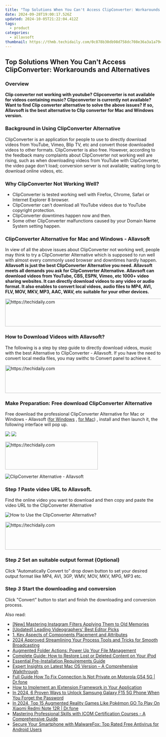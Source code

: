 ```yaml
---
title: "Top Solutions When You Can't Access ClipConverter: Workarounds and Alternatives"
date: 2024-09-28T19:00:17.526Z
updated: 2024-10-05T21:22:04.412Z
tags:
  - product
categories:
  - allavsoft
thumbnail: https://thmb.techidaily.com/0c878b30db98d758dc708e36a3a1a79c906ed9e88e0726b5c47115417927372d.jpg
---
```


## Top Solutions When You Can't Access ClipConverter: Workarounds and Alternatives

### Overview

**Clip converter not working with youtube? Clipconverter is not available for videos containing music? Clipconverter is currently not available? Want to find Clip converter alternative to solve the above issues? If so, Allavsoft is the best alternative to Clip converter for Mac and Windows version.**

### Background in Using ClipConverter Alternative

ClipConverter is an application for people to use to directly download videos from YouTube, Vimeo, Blip TV, etc and convert those downloaded videos to other formats. ClipConverter is also free. However, according to the feedback many complaints about ClipConverter not working well are rising, such as when downloading videos from YouTube with ClipConverter, the video page don't load; conversion server is not available; waiting long to download online videos, etc.

### Why ClipConverter Not Working Well?

* ClipConverter is tested working well with Firefox, Chrome, Safari or Internet Explorer 8 browser.
* ClipConverter can't download all YouTube videos due to YouTube copyright protection.
* ClipConverter downtimes happen now and then.
* Some other ClipConverter malfunctions caused by your Domain Name System setting happen.

### ClipConverter Alternative for Mac and Windows - Allavsoft

In view of all the above issues about ClipConverter not working well, people may think to try a ClipConverter Alternative which is supposed to run well with almost every commonly used browser and downtimes hardly happen. **Allavsoft is just the best ClipConverter Alternative you need. Allavsoft meets all demands you ask for ClipConverter Alternative. Allavsoft can download videos from YouTube, CBS, ESPN, Vimeo, etc 1000+ video sharing websites. It can directly download videos to any video or audio format. It also enables to convert local videos, audio files to MP4, AVI, FLV, MOV, MKV, MP3, AAC, WAV, etc suitable for your other devices.**

<!-- affiliate ads begin -->
<a href="https://appsumo.8odi.net/c/5597632/2130891/7443" target="_top" id="2130891">
  <img src="//a.impactradius-go.com/display-ad/7443-2130891" border="0" alt="https://techidaily.com" width="728" height="90"/>
</a>
<img height="0" width="0" src="https://appsumo.8odi.net/i/5597632/2130891/7443" style="position:absolute;visibility:hidden;" border="0" />
<!-- affiliate ads end -->

### How to Download Videos with Allavsoft?

The following is a step by step guide to directly download videos, music with the best Alternative to ClipConverter - Allavsoft. If you have the need to convert local media files, you may swithc to Convert panel to achieve it.

<!-- affiliate ads begin -->
<a href="https://appsumo.8odi.net/c/5597632/2105860/7443" target="_top" id="2105860">
  <img src="//a.impactradius-go.com/display-ad/7443-2105860" border="0" alt="https://techidaily.com" width="728" height="90"/>
</a>
<img height="0" width="0" src="https://appsumo.8odi.net/i/5597632/2105860/7443" style="position:absolute;visibility:hidden;" border="0" />
<!-- affiliate ads end -->

### Make Preparation: Free download ClipConverter Alternative

Free download the professional ClipConverter Alternative for Mac or Windows - Allavsoft ([for Windows](https://tools.techidaily.com/allavsoft/products/) , [for Mac](https://tools.techidaily.com/allavsoft/products/)) , install and then launch it, the following interface will pop up.

[![](https://www.allavsoft.com/how-to/../images/how-to/free-download-win.jpg)](https://tools.techidaily.com/allavsoft/products/) [![](https://www.allavsoft.com/how-to/../images/how-to/free-download-mac.jpg)](https://tools.techidaily.com/allavsoft/products/)

<!-- affiliate ads begin -->
<a href="https://aligracehair.sjv.io/c/5597632/2115916/19272" target="_top" id="2115916">
  <img src="//a.impactradius-go.com/display-ad/19272-2115916" border="0" alt="https://techidaily.com" width="300" height="90"/>
</a>
<img height="0" width="0" src="https://aligracehair.sjv.io/i/5597632/2115916/19272" style="position:absolute;visibility:hidden;" border="0" />
<!-- affiliate ads end -->

![ClipConverter Alternative - Allavsoft](https://www.allavsoft.com/how-to/../images/allavsoft/screen-shot-600.jpg)

### Step _1_ Paste video URL to Allavsoft.

Find the online video you want to download and then copy and paste the video URL to the ClipConverter Alternative

![How to Use the ClipConverter Alternative?](https://www.allavsoft.com/how-to/../images/how-to/clipconverter-alternative/how-to-use-clipconverter-alternative.jpg)

<!-- affiliate ads begin -->
<a href="https://aligracehair.sjv.io/c/5597632/1915830/19272" target="_top" id="1915830">
  <img src="//a.impactradius-go.com/display-ad/19272-1915830" border="0" alt="https://techidaily.com" width="728" height="90"/>
</a>
<img height="0" width="0" src="https://aligracehair.sjv.io/i/5597632/1915830/19272" style="position:absolute;visibility:hidden;" border="0" />
<!-- affiliate ads end -->

### Step _2_ Set an suitable output format (Optional)

Click "Automatically Convert to" drop down button to set your desired output format like MP4, AVI, 3GP, WMV, MOV, MKV, MPG, MP3 etc.

### Step _3_ Start the downloading and conversion

Click "Convert" button to start and finish the downloading and conversion process.

<ins class="adsbygoogle"
     style="display:block"
     data-ad-format="autorelaxed"
     data-ad-client="ca-pub-7571918770474297"
     data-ad-slot="1223367746"></ins>

<ins class="adsbygoogle"
     style="display:block"
     data-ad-client="ca-pub-7571918770474297"
     data-ad-slot="8358498916"
     data-ad-format="auto"
     data-full-width-responsive="true"></ins>

<span class="atpl-alsoreadstyle">Also read:</span>
<div><ul>
<li><a href="https://instagram-videos.techidaily.com/new-mastering-instagram-filters-applying-them-to-old-memories/"><u>[New] Mastering Instagram Filters Applying Them to Old Memories</u></a></li>
<li><a href="https://facebook-record-videos.techidaily.com/updated-leading-videographers-best-editor-picks/"><u>[Updated] Leading Videographers' Best Editor Picks</u></a></li>
<li><a href="https://fox-sure.techidaily.com/1-key-aspects-of-components-placement-and-attributes/"><u>1. Key Aspects of Components Placement and Attributes</u></a></li>
<li><a href="https://some-skills.techidaily.com/2024-approved-streamlining-your-process-tools-and-tricks-for-smooth-broadcasting/"><u>2024 Approved Streamlining Your Process Tools and Tricks for Smooth Broadcasting</u></a></li>
<li><a href="https://windows11.techidaily.com/augmented-folder-actions-power-up-your-file-management/"><u>Augmented Folder Actions: Power Up Your File Management</u></a></li>
<li><a href="https://fox-sure.techidaily.com/complete-guide-how-to-restore-lost-or-deleted-content-on-your-ipod/"><u>Complete Guide: How to Restore Lost or Deleted Content on Your iPod</u></a></li>
<li><a href="https://fox-sure.techidaily.com/essential-pre-installation-requirements-guide/"><u>Essential Pre-Installation Requirements Guide</u></a></li>
<li><a href="https://tech-recovery.techidaily.com/expert-insights-on-latest-mac-os-version-a-comprehensive-walkthrough/"><u>Expert Insights on Latest Mac OS Version – A Comprehensive Walkthrough</u></a></li>
<li><a href="https://howto.techidaily.com/full-guide-how-to-fix-connection-is-not-private-on-motorola-g54-5g-drfone-by-drfone-fix-android-problems-fix-android-problems/"><u>Full Guide How To Fix Connection Is Not Private on Motorola G54 5G | Dr.fone</u></a></li>
<li><a href="https://fox-sure.techidaily.com/how-to-implement-an-iextension-framework-in-your-application/"><u>How to Implement an IExtension Framework in Your Application</u></a></li>
<li><a href="https://android-unlock.techidaily.com/in-2024-6-proven-ways-to-unlock-samsung-galaxy-f15-5g-phone-when-you-forget-the-password-by-drfone-android/"><u>In 2024, 6 Proven Ways to Unlock Samsung Galaxy F15 5G Phone When You Forget the Password</u></a></li>
<li><a href="https://android-pokemon-go.techidaily.com/in-2024-top-15-augmented-reality-games-like-pokemon-go-to-play-on-xiaomi-redmi-note-12r-drfone-by-drfone-virtual-android/"><u>In 2024, Top 15 Augmented Reality Games Like Pokémon GO To Play On Xiaomi Redmi Note 12R | Dr.fone</u></a></li>
<li><a href="https://fox-sure.techidaily.com/mastering-professional-skills-with-icom-certification-courses-a-comprehensive-guide/"><u>Mastering Professional Skills with ICOM Certification Courses - A Comprehensive Guide</u></a></li>
<li><a href="https://fox-sure.techidaily.com/secure-your-smartphone-with-malwarefox-top-rated-free-antivirus-for-android-users/"><u>Secure Your Smartphone with MalwareFox: Top Rated Free Antivirus for Android Users</u></a></li>
</ul></div>

